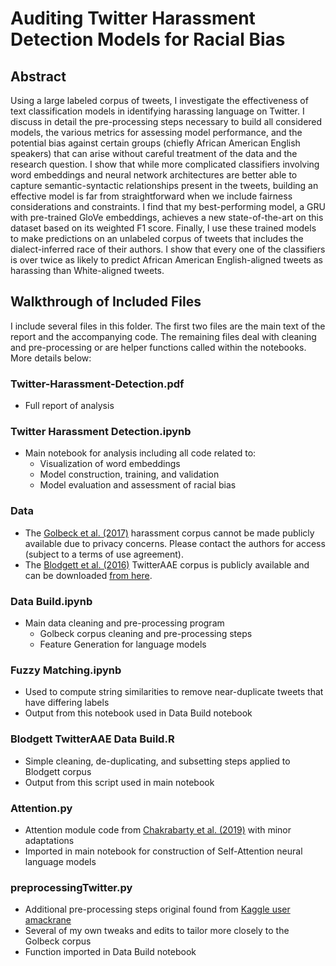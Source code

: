 # Auditing Twitter Harassment Detection Models for Racial Bias

## Abstract
Using a large labeled corpus of tweets, I investigate the effectiveness of text classification models in identifying harassing language on Twitter. I discuss in detail the pre-processing steps necessary to build all considered models, the various metrics for assessing model performance, and the potential bias against certain groups (chiefly African American English speakers) that can arise without careful treatment of the data and the research question. I show that while more complicated classifiers involving word embeddings and neural network architectures are better able to capture semantic-syntactic relationships present in the tweets, building an effective model is far from straightforward when we include fairness considerations and constraints. I find that my best-performing model, a GRU with pre-trained GloVe embeddings, achieves a new state-of-the-art on this dataset based on its weighted F1 score. Finally, I use these trained models to make predictions on an unlabeled corpus of tweets that includes the dialect-inferred race of their authors. I show that every one of the classifiers is over twice as likely to predict African American English-aligned tweets as harassing than White-aligned tweets.

## Walkthrough of Included Files
I include several files in this folder. The first two files are the main text of the report and the accompanying code. The remaining files deal with cleaning and pre-processing or are helper functions called within the notebooks. More details below:

### Twitter-Harassment-Detection.pdf
- Full report of analysis

### Twitter Harassment Detection.ipynb
- Main notebook for analysis including all code related to:
  - Visualization of word embeddings
  - Model construction, training, and validation
  - Model evaluation and assessment of racial bias

### Data
- The [Golbeck et al. (2017)](https://dl.acm.org/doi/10.1145/3091478.3091509) harassment corpus cannot be made publicly available due to privacy concerns. Please contact the authors for access (subject to a terms of use agreement).
- The [Blodgett et al. (2016)](https://www.aclweb.org/anthology/D16-1120/) TwitterAAE corpus is publicly available and can be downloaded [from here](https://www.aclweb.org/anthology/D16-1120/).

### Data Build.ipynb
- Main data cleaning and pre-processing program
  - Golbeck corpus cleaning and pre-processing steps
  - Feature Generation for language models

### Fuzzy Matching.ipynb
- Used to compute string similarities to remove near-duplicate tweets that have differing labels
- Output from this notebook used in Data Build notebook

### Blodgett TwitterAAE Data Build.R
- Simple cleaning, de-duplicating, and subsetting steps applied to Blodgett corpus
- Output from this script used in main notebook

### Attention.py
- Attention module code from [Chakrabarty et al. (2019)](https://github.com/tuhinjubcse/ALW3-ACL2019) with minor adaptations
- Imported in main notebook for construction of Self-Attention neural language models

### preprocessingTwitter.py
- Additional pre-processing steps original found from [Kaggle user amackrane](https://www.kaggle.com/amackcrane/python-version-of-glove-twitter-preprocess-script)
- Several of my own tweaks and edits to tailor more closely to the Golbeck corpus
- Function imported in Data Build notebook
